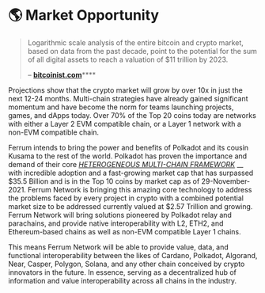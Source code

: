 # 🌎 Market Opportunity

> Logarithmic scale analysis of the entire bitcoin and crypto market, based on data from the past decade, point to the potential for the sum of all digital assets to reach a valuation of $11 trillion by 2023.
>
> – [**bitcoinist.com**](https://bitcoinist.com/total-crypto-market-cap-to-grow-to-usd-11-trillion-in-2023/)****

Projections show that the crypto market will grow by over 10x in just the next 12-24 months. Multi-chain strategies have already gained significant momentum and have become the norm for teams launching projects, games, and dApps today. Over 70% of the Top 20 coins today are networks with either a Layer 2 EVM compatible chain, or a Layer 1 network with a non-EVM compatible chain.&#x20;

Ferrum intends to bring the power and benefits of Polkadot and its cousin Kusama to the rest of the world. Polkadot has proven the importance and demand of their core [_HETEROGENEOUS MULTI-CHAIN FRAMEWORK_](https://polkadot.network/PolkaDotPaper.pdf) __ with incredible adoption and a fast-growing market cap that has surpassed $35.5 Billion and is in the Top 10 coins by market cap as of 29-November-2021. Ferrum Network is bringing this amazing core technology to address the problems faced by every project in crypto with a combined potential market size to be addressed currently valued at $2.57 Trillion and growing. Ferrum Network will bring solutions pioneered by Polkadot relay and parachains, and provide native interoperability with L2, ETH2, and Ethereum-based chains as well as non-EVM compatible Layer 1 chains.

This means Ferrum Network will be able to provide value, data, and functional interoperability between the likes of Cardano, Polkadot, Algorand, Near, Casper, Polygon, Solana, and any other chain conceived by crypto innovators in the future. In essence, serving as a decentralized hub of information and value interoperability across all chains in the industry.
